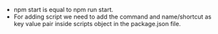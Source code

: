 - npm start is equal to npm run start.
- For adding script we need to add the command and name/shortcut as key value pair inside scripts object in the package.json file.